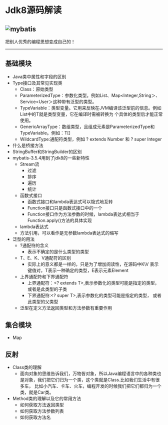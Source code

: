 Jdk8源码解读
=====================================
![mybatis](https://bkimg.cdn.bcebos.com/pic/962bd40735fae6cd10a6f2f103b30f2442a70f0b?x-bce-process=image/crop,x_8,y_0,w_583,h_385/watermark,g_7,image_d2F0ZXIvYmFpa2U4MA==,xp_5,yp_5)
-------------------------------------

把别人优秀的编程思想变成自己的！

-------------------------------------


基础模块
-------------------------------------
* Java类中属性和字段的区别
* Type接口及其常见实现类
  * Class：原始类型
  * ParameterizedType：参数化类型。例如List<String>、Map<Integer,String＞、Service<User＞这种带有泛型的类型。
  * TypeVariable：类型变量。它用来反映在JVM编译该泛型前的信息。例如List<T>中的T就是类型变量，它在编译时需被转换为 个具体的类型后才能正常使用。
  * GenericArrayType：数组类型，且组成元素是ParameterizedType和TypeVariable。例如：T[]
  * WildcardType:通配符类型，例如 ? extends Number 和 ? super Integer
* 什么是桥接方法
* StringBuffer和StringBuilder的区别
* mybatis-3.5.4用到了jdk8的一些新特性
  * Stream流
    * 过滤
    * 排序
    * 遍历
    * 统计
  * 函数式接口
    * 函数式接口和lambda表达式可以隐式地互转
    * Function接口只是函数式接口中的一个
    * Function接口作为方法参数的时候，lambda表达式相当于Function.apply()方法的具体实现
  * lambda表达式
  * 方法引用，可以看作是无参数lambda表达式的缩写
* 泛型的用法
  * ?通配符的含义
    * 表示不确定的是什么类型的类型
  * T、E、K、V通配符的区别
    * 实际上的意义都是一样的，只是为了增加阅读性，在源码中K\V
    表示键值对，T表示一种确定的类型，E表示元素Element
  * 上界通配符和下界通配符
    * 上界通配符：<? extends T>,表示参数化的类型可能是指定的类型，
    或者是此类型的子类
    * 下界通配符:<? super T>,表示参数化的类型可能是指定的类型，
    或者此类型的父类型
  * 泛型在定义方法返回类型和方法参数有重要作用

集合模块
-------------------------------------
* Map


反射
-------------------------------------
* Class类的理解
  * 面向对象的思维告诉我们，万物皆对象，所以Java编程语言中的各种类也
  是对象，我们把它们归为一个类，这个类就是Class.比如我们生活中有很多车，
  比如小汽车、卡车、火车，编程开发的时候我们把它们都归为一个类，就是Car类。
* Method类的理解以及它的常用方法
  * 如何获取方法返回类型
  * 如何获取方法参数列表
  * 如何获取方法名